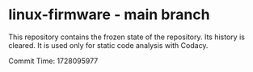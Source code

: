 # linux-firmware - main branch

This repository contains the frozen state of the repository.
Its history is cleared. It is used only for static code
analysis with Codacy.

Commit Time: 1728095977